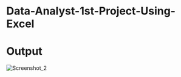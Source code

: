 # Data-Analyst-1st-Project-Using-Excel

# Output
![Screenshot_2](https://github.com/btonmoy/Data-Analyst-1st-Project-Using-Excel/assets/37882802/7fd249fd-e3c7-4792-9edd-f800d8614da0)
